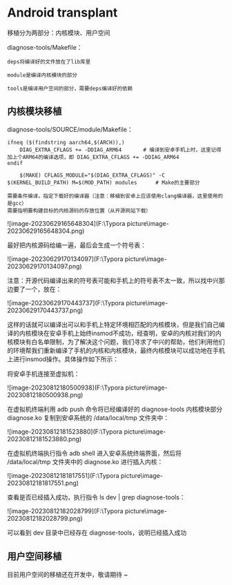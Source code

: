 # Android transplant

移植分为两部分：内核模块、用户空间

diagnose-tools/Makefile：

```
deps将编译好的文件放在了lib库里

module是编译内核模块的部分

tools是编译用户空间的部分，需要deps编译好的依赖
```

## 内核模块移植

diagnose-tools/SOURCE/module/Makefile：

```
ifneq ($(findstring aarch64,$(ARCH)),)
	DIAG_EXTRA_CFLAGS += -DDIAG_ARM64		# 编译到安卓手机上时，这里记得加上个ARM64的编译选项，即 DIAG_EXTRA_CFLAGS += -DDIAG_ARM64
endif

	$(MAKE) CFLAGS_MODULE="$(DIAG_EXTRA_CFLAGS)" -C $(KERNEL_BUILD_PATH) M=$(MOD_PATH) modules		# Make的主要部分
	
需要条件编译，指定下载好的编译器（注意：移植到安卓上应该使用clang编译器，这里使用的是gcc）
需要指明要构建目标的内核源码的存放位置（从开源网站下载）
```

![image-20230629165648304](F:\Typora picture\image-20230629165648304.png)

最好把内核源码给编一遍，最后会生成一个符号表：

![image-20230629170134097](F:\Typora picture\image-20230629170134097.png)

注意：开源代码编译出来的符号表可能和手机上的符号表不太一致，所以找中兴那边要了一个，放在：

![image-20230629170443737](F:\Typora picture\image-20230629170443737.png)

这样的话就可以编译出可以和手机上特定环境相匹配的内核模块，但是我们自己编译的内核模块在安卓手机上始终insmod不成功，经查明，安卓的内核对我们的内核模块有白名单限制，为了解决这个问题，我们寻求了中兴的帮助，他们利用他们的环境帮我们重新编译了手机的内核和内核模块，最终内核模块可以成功地在手机上进行insmod操作。具体操作如下所示：

将安卓手机连接至虚拟机：

![image-20230812180500938](F:\Typora picture\image-20230812180500938.png)

在虚拟机终端利用 adb push 命令将已经编译好的 diagnose-tools 内核模块部分 diagnose.ko 复制到安卓系统的 /data/local/tmp 文件夹中：

![image-20230812181523880](F:\Typora picture\image-20230812181523880.png)

在虚拟机终端执行指令 adb shell 进入安卓系统终端界面，然后将 /data/local/tmp 文件夹中的 diagnose.ko 进行插入内核：

![image-20230812181817551](F:\Typora picture\image-20230812181817551.png)

查看是否已经插入成功，执行指令 ls dev | grep diagnose-tools：

![image-20230812182028799](F:\Typora picture\image-20230812182028799.png)

可以看到 dev 目录中已经存在 diagnose-tools，说明已经插入成功

## 用户空间移植

目前用户空间的移植还在开发中，敬请期待 ~

